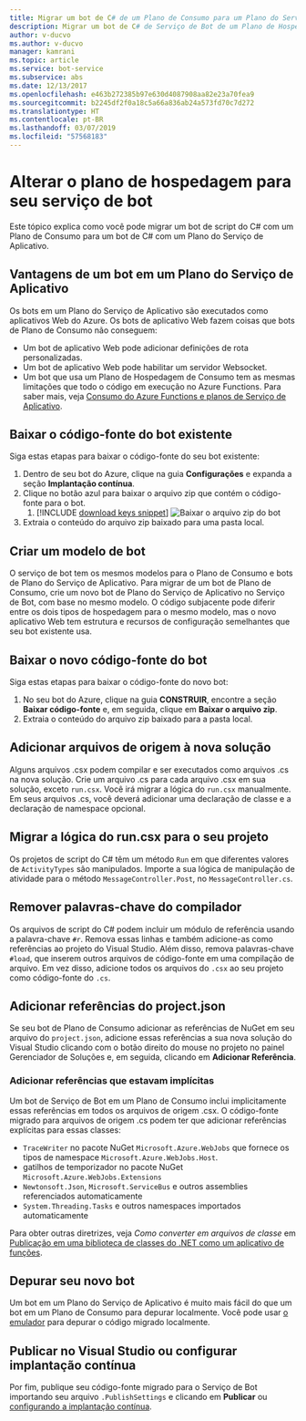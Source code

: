 ```yaml
---
title: Migrar um bot de C# de um Plano de Consumo para um Plano do Serviço de Aplicativo | Microsoft Docs
description: Migrar um bot de C# de Serviço de Bot de um Plano de Hospedagem de Consumo para um Plano de Hospedagem de Serviço de Aplicativo.
author: v-ducvo
ms.author: v-ducvo
manager: kamrani
ms.topic: article
ms.service: bot-service
ms.subservice: abs
ms.date: 12/13/2017
ms.openlocfilehash: e463b272385b97e630d4087908aa82e23a70fea9
ms.sourcegitcommit: b2245df2f0a18c5a66a836ab24a573fd70c7d272
ms.translationtype: HT
ms.contentlocale: pt-BR
ms.lasthandoff: 03/07/2019
ms.locfileid: "57568183"
---
```

# <a name="change-the-hosting-plan-for-your-bot-service"></a>Alterar o plano de hospedagem para seu serviço de bot

Este tópico explica como você pode migrar um bot de script do C# com um Plano de Consumo para um bot de C# com um Plano do Serviço de Aplicativo. 

## <a name="advantages-of-a-bot-on-an-app-service-plan"></a>Vantagens de um bot em um Plano do Serviço de Aplicativo

Os bots em um Plano do Serviço de Aplicativo são executados como aplicativos Web do Azure. Os bots de aplicativo Web fazem coisas que bots de Plano de Consumo não conseguem:

- Um bot de aplicativo Web pode adicionar definições de rota personalizadas.
- Um bot de aplicativo Web pode habilitar um servidor Websocket. 
- Um bot que usa um Plano de Hospedagem de Consumo tem as mesmas limitações que todo o código em execução no Azure Functions. Para saber mais, veja <a target='_blank' href='/azure/azure-functions/functions-scale'>Consumo do Azure Functions e planos de Serviço de Aplicativo</a>.

## <a name="download-your-existing-bot-source"></a>Baixar o código-fonte do bot existente

Siga estas etapas para baixar o código-fonte do seu bot existente:

1. Dentro de seu bot do Azure, clique na guia **Configurações** e expanda a seção **Implantação contínua**.  
2. Clique no botão azul para baixar o arquivo zip que contém o código-fonte para o bot.  
    1. [!INCLUDE [download keys snippet](~/includes/snippet-abs-key-download.md)]
    ![Baixar o arquivo zip do bot](~/media/continuous-deployment-consumption-download.png)
3. Extraia o conteúdo do arquivo zip baixado para uma pasta local. 


## <a name="create-a-bot-template"></a>Criar um modelo de bot

O serviço de bot tem os mesmos modelos para o Plano de Consumo e bots de Plano do Serviço de Aplicativo. Para migrar de um bot de Plano de Consumo, crie um novo bot de Plano do Serviço de Aplicativo no Serviço de Bot, com base no mesmo modelo. O código subjacente pode diferir entre os dois tipos de hospedagem para o mesmo modelo, mas o novo aplicativo Web tem estrutura e recursos de configuração semelhantes que seu bot existente usa.

## <a name="download-the-new-bot-source"></a>Baixar o novo código-fonte do bot

Siga estas etapas para baixar o código-fonte do novo bot:

1. No seu bot do Azure, clique na guia **CONSTRUIR**, encontre a seção **Baixar código-fonte** e, em seguida, clique em **Baixar o arquivo zip**. 
2. Extraia o conteúdo do arquivo zip baixado para a pasta local.

## <a name="add-source-files-to-new-solution"></a>Adicionar arquivos de origem à nova solução

Alguns arquivos .csx podem compilar e ser executados como arquivos .cs na nova solução. Crie um arquivo .cs para cada arquivo .csx em sua solução, exceto `run.csx`. Você irá migrar a lógica do `run.csx` manualmente. Em seus arquivos .cs, você deverá adicionar uma declaração de classe e a declaração de namespace opcional.

## <a name="migrate-runcsx-logic-into-your-project"></a>Migrar a lógica do run.csx para o seu projeto

Os projetos de script do C# têm um método `Run` em que diferentes valores de `ActivityTypes` são manipulados. Importe a sua lógica de manipulação de atividade para o método `MessageController.Post`, no `MessageController.cs`.

## <a name="remove-compiler-keywords"></a>Remover palavras-chave do compilador

Os arquivos de script do C# podem incluir um módulo de referência usando a palavra-chave `#r`. Remova essas linhas e também adicione-as como referências ao projeto do Visual Studio. Além disso, remova palavras-chave `#load`, que inserem outros arquivos de código-fonte em uma compilação de arquivo. Em vez disso, adicione todos os arquivos do `.csx` ao seu projeto como código-fonte do `.cs`.

## <a name="add-references-from-projectjson"></a>Adicionar referências do project.json

Se seu bot de Plano de Consumo adicionar as referências de NuGet em seu arquivo do `project.json`, adicione essas referências a sua nova solução do Visual Studio clicando com o botão direito do mouse no projeto no painel Gerenciador de Soluções e, em seguida, clicando em **Adicionar Referência**.

### <a name="add-references-that-were-implicit"></a>Adicionar referências que estavam implícitas

Um bot de Serviço de Bot em um Plano de Consumo inclui implicitamente essas referências em todos os arquivos de origem .csx. O código-fonte migrado para arquivos de origem .cs podem ter que adicionar referências explícitas para essas classes:

- `TraceWriter` no pacote NuGet `Microsoft.Azure.WebJobs` que fornece os tipos de namespace `Microsoft.Azure.WebJobs.Host`. 
- gatilhos de temporizador no pacote NuGet `Microsoft.Azure.WebJobs.Extensions`
- `Newtonsoft.Json`, `Microsoft.ServiceBus` e outros assemblies referenciados automaticamente
- `System.Threading.Tasks` e outros namespaces importados automaticamente

Para obter outras diretrizes, veja *Como converter em arquivos de classe* em <a target='_blank' href='https://blogs.msdn.microsoft.com/appserviceteam/2017/03/16/publishing-a-net-class-library-as-a-function-app/'>Publicação em uma biblioteca de classes do .NET como um aplicativo de funções</a>.

## <a name="debug-your-new-bot"></a>Depurar seu novo bot

Um bot em um Plano do Serviço de Aplicativo é muito mais fácil do que um bot em um Plano de Consumo para depurar localmente. Você pode usar [o emulador](bot-service-debug-emulator.md) para depurar o código migrado localmente.

## <a name="publish-from-visual-studio-or-set-up-continuous-deployment"></a>Publicar no Visual Studio ou configurar implantação contínua

Por fim, publique seu código-fonte migrado para o Serviço de Bot importando seu arquivo `.PublishSettings` e clicando em **Publicar** ou [configurando a implantação contínua](bot-service-debug-bot.md).
